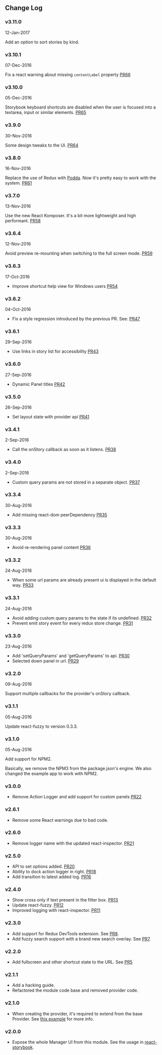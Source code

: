 ## Change Log

### v3.11.0
12-Jan-2017

Add an option to sort stories by kind.

### v3.10.1
07-Dec-2016

Fix a react warning about missing `contentLabel` property [PR66](https://github.com/storybooks/storybook-ui/pull/66)

### v3.10.0
05-Dec-2016

Storybook keyboard shortcuts are disabled when the user is focused into a textarea, input or similar elements. [PR65](https://github.com/storybooks/storybook-ui/pull/65)

### v3.9.0
30-Nov-2016

Some design tweaks to the UI. [PR64](https://github.com/storybooks/storybook-ui/pull/64)

### v3.8.0
16-Nov-2016

Replace the use of Redux with [Podda](https://github.com/arunoda/podda). Now it's pretty easy to work with the system. [PR61](https://github.com/storybooks/storybook-ui/pull/61)

### v3.7.0
13-Nov-2016

Use the new React Komposer. It's a bit more lightweight and high performant. [PR58](https://github.com/storybooks/storybook-ui/pull/58)

### v3.6.4
12-Nov-2016

Avoid preview re-mounting when switching to the full screen mode. [PR59](https://github.com/storybooks/storybook-ui/pull/59)

### v3.6.3
17-Oct-2016

* Improve shortcut help view for Windows users [PR54](https://github.com/kadirahq/storybook-ui/pull/54)

### v3.6.2
04-Oct-2016

* Fix a style regression introduced by the previous PR. See: [PR47](https://github.com/kadirahq/storybook-ui/pull/47)

### v3.6.1
29-Sep-2016

* Use links in story list for accessibility [PR43](https://github.com/kadirahq/storybook-ui/pull/43)

### v3.6.0
27-Sep-2016

* Dynamic Panel titles [PR42](https://github.com/kadirahq/storybook-ui/pull/42)

### v3.5.0
26-Sep-2016

* Set layout state with provider api [PR41](https://github.com/kadirahq/storybook-ui/pull/41)

### v3.4.1
2-Sep-2016

* Call the onStory callback as soon as it listens. [PR38](https://github.com/kadirahq/storybook-ui/pull/38)

### v3.4.0
2-Sep-2016

* Custom query params are not stored in a separate object. [PR37](https://github.com/kadirahq/storybook-ui/pull/37)

### v3.3.4
30-Aug-2016

* Add missing react-dom peerDependency [PR35](https://github.com/kadirahq/storybook-ui/pull/35)

### v3.3.3
30-Aug-2016

* Avoid re-rendering panel content [PR36](https://github.com/kadirahq/storybook-ui/pull/36)

### v3.3.2
24-Aug-2016

* When some url params are already present ui is displayed in the default way. [PR33](https://github.com/kadirahq/storybook-ui/pull/33)

### v3.3.1
24-Aug-2016

* Avoid adding custom query params to the state if its undefined. [PR32](https://github.com/kadirahq/storybook-ui/pull/32)
* Prevent emit story event for every redux store change. [PR31](https://github.com/kadirahq/storybook-ui/pull/31)

### v3.3.0
23-Aug-2016

* Add 'setQueryParams' and 'getQueryParams' to api. [PR30](https://github.com/kadirahq/storybook-ui/pull/30)
* Selected down panel in url. [PR29](https://github.com/kadirahq/storybook-ui/pull/29)

### v3.2.0
09-Aug-2016

Support multiple callbacks for the provider's onStory callback.

### v3.1.1
05-Aug-2016

Update react-fuzzy to version 0.3.3.

### v3.1.0
05-Aug-2016

Add support for NPM2.

Basically, we remove the NPM3 from the package.json's engine. We also changed the example app to work with NPM2.

### v3.0.0

* Remove Action Logger and add support for custom panels [PR22](https://github.com/kadirahq/storybook-ui/pull/22)

### v2.6.1

* Remove some React warnings due to bad code.

### v2.6.0

* Remove logger name with the updated react-inspector. [PR21](https://github.com/kadirahq/storybook-ui/pull/21)

### v2.5.0

* API to set options added. [PR20](https://github.com/kadirahq/storybook-ui/pull/20)
* Ability to dock action logger in right. [PR18](https://github.com/kadirahq/storybook-ui/pull/18)
* Add transition to latest added log. [PR16](https://github.com/kadirahq/storybook-ui/pull/16)

### v2.4.0

* Show cross only if text present in the filter box. [PR13](https://github.com/kadirahq/storybook-ui/pull/13)
* Update react-fuzzy. [PR12](https://github.com/kadirahq/storybook-ui/pull/12)
* Improved logging with react-inspector. [PR11](https://github.com/kadirahq/storybook-ui/pull/11)

### v2.3.0

* Add support for Redux DevTools extension. See [PR8](https://github.com/kadirahq/storybook-ui/pull/8).
* Add fuzzy search support with a brand new search overlay. See [PR7](https://github.com/kadirahq/storybook-ui/pull/7).

### v2.2.0

* Add fullscreen and other shortcut state to the URL. See [PR5](https://github.com/kadirahq/storybook-ui/pull/5)

### v2.1.1

* Add a hacking guide.
* Refactored the module code base and removed provider code.

### v2.1.0

* When creating the provider, it's required to extend from the base Provider. See [this example](https://github.com/kadirahq/storybook-ui/blob/master/example/client/provider.js#L10) for more info.

### v2.0.0

* Expose the whole Manager UI from this module. See the usage in [react-storybook](https://github.com/kadirahq/react-storybook/blob/master/src/client/manager/index.js).
